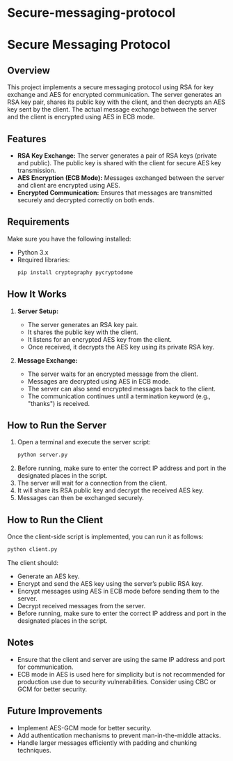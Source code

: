 # Secure-messaging-protocol
# Secure Messaging Protocol

## Overview
This project implements a secure messaging protocol using RSA for key exchange and AES for encrypted communication. The server generates an RSA key pair, shares its public key with the client, and then decrypts an AES key sent by the client. The actual message exchange between the server and the client is encrypted using AES in ECB mode.

## Features
- **RSA Key Exchange:** The server generates a pair of RSA keys (private and public). The public key is shared with the client for secure AES key transmission.
- **AES Encryption (ECB Mode):** Messages exchanged between the server and client are encrypted using AES.
- **Encrypted Communication:** Ensures that messages are transmitted securely and decrypted correctly on both ends.

## Requirements
Make sure you have the following installed:
- Python 3.x
- Required libraries:
  ```bash
  pip install cryptography pycryptodome
  ```

## How It Works
1. **Server Setup:**
   - The server generates an RSA key pair.
   - It shares the public key with the client.
   - It listens for an encrypted AES key from the client.
   - Once received, it decrypts the AES key using its private RSA key.
   
2. **Message Exchange:**
   - The server waits for an encrypted message from the client.
   - Messages are decrypted using AES in ECB mode.
   - The server can also send encrypted messages back to the client.
   - The communication continues until a termination keyword (e.g., "thanks") is received.

## How to Run the Server
1. Open a terminal and execute the server script:
   ```bash
   python server.py
   ```
2. Before running, make sure to enter the correct IP address and port in the designated places in the script.
3. The server will wait for a connection from the client.
4. It will share its RSA public key and decrypt the received AES key.
5. Messages can then be exchanged securely.

## How to Run the Client
Once the client-side script is implemented, you can run it as follows:
```bash
python client.py
```
The client should:
- Generate an AES key.
- Encrypt and send the AES key using the server’s public RSA key.
- Encrypt messages using AES in ECB mode before sending them to the server.
- Decrypt received messages from the server.
- Before running, make sure to enter the correct IP address and port in the designated places in the script.

## Notes
- Ensure that the client and server are using the same IP address and port for communication.
- ECB mode in AES is used here for simplicity but is not recommended for production use due to security vulnerabilities. Consider using CBC or GCM for better security.

## Future Improvements
- Implement AES-GCM mode for better security.
- Add authentication mechanisms to prevent man-in-the-middle attacks.
- Handle larger messages efficiently with padding and chunking techniques.

